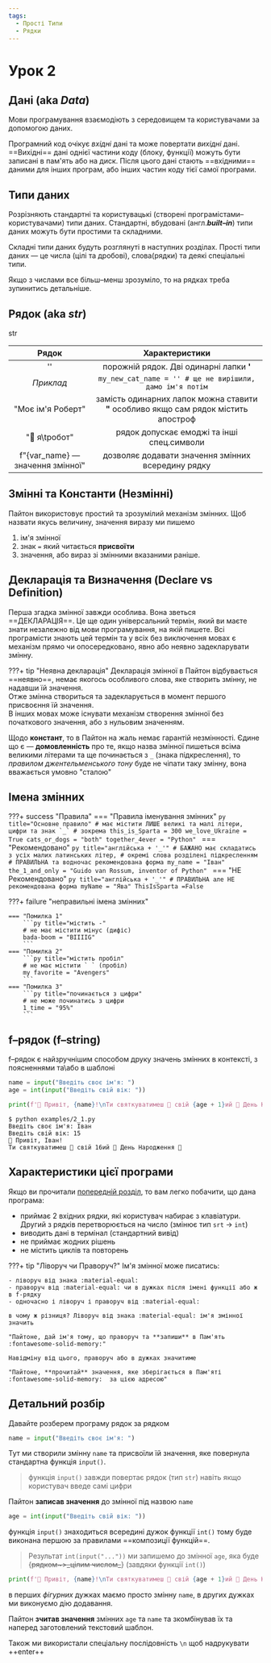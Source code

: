 ```yaml
---
tags:
  - Прості Типи
  - Рядки
---
```


# Урок 2

##  Дані (aka _Data_)

Мови програмування взаємодіють з середовищем та користувачами за допомогою даних.

Програмний код очікує _вхідні_ дані та може повертати _вихідні_ дані.
==Вихідні== дані однієї частини коду (блоку, функції) можуть бути записані в пам'ять або на диск.
Після цього дані стають ==вхідними== даними для інших програм, або інших частин коду тієї самої програми.

## Типи даних

Розрізняють стандартні та користувацькі (створені програмістами–користувачами) типи даних.
Стандартні, вбудовані (англ.***built–in***) типи даних можуть бути простими та складними.

Складні типи даних будуть розглянуті в наступних розділах.
Прості типи даних — це числа (цілі та дробові), слова(рядки) та деякі спеціальні типи.

Якщо з числами все більш–менш зрозуміло, то на рядках треба зупинитись детальніше.

## Рядок (aka _str_)

str

| Рядок       | Характеристики                             |
| :---------: | :----------------------------------------: |
| ''          | порожній рядок. Дві одинарні лапки **'**   |
|_Приклад_| `my_new_cat_name = '' # ще не вирішили, дамо ім'я потім` |
| "Моє ім'я Роберт"| замість одинарних лапок можна ставити **"** особливо якщо сам рядок містить апостроф|
| "🤖 я\tробот"| рядок допускає емоджі та інші спец.символи| 
| f"{var_name} — значення змінної"| дозволяє додавати значення змінних всередину рядку |

## Змінні та Константи (Незмінні)

Пайтон використовує простий та зрозумілий механізм змінних. Щоб назвати якусь величину, значення виразу ми пишемо

1. ім'я змінної
2. знак `=` який читається **присвоїти**
3. значення, або вираз зі змінними вказаними раніше.

## Декларація та Визначення (Declare vs Definition)

Перша згадка змінної завжди особлива. Вона зветься ==ДЕКЛАРАЦІЯ==. Це ще один універсальний термін, який ви маєте знати незалежно від мови програмування, на якій пишете. Всі програмісти знають цей термін та у всіх без виключення мовах є механізм прямо чи опосередковано, явно або неявно задекларувати змінну.  

???+ tip "Неявна декларація"
    Декларація змінної в Пайтон відбувається ==неявно==, немає якогось особливого слова, яке створить змінну, не надавши їй значення.  
    Отже змінна створиться та задекларується в момент першого присвоєння їй значення.  
    В інших мовах може існувати механізм створення змінної без початкового значення, або з нульовим значенням.

Щодо **констант**, то в Пайтон на жаль немає гарантій незмінності. Єдине що є — **домовленність** про те, якщо назва змінної пишеться всіма великими літерами та ще починається з `_` (знака підкреслення), то _правилом джентельменського тону_ буде не чіпати таку змінну, вона вважається умовно "сталою"

## Імена змінних

???+ success "Правила"
    === "Правила іменування змінних"
        ```py title="Основне правило"
        # має містити ЛИШЕ великі та малі літери, цифри та знак `_`
        # зокрема
        this_is_Sparta = 300
        we_love_Ukraine = True
        cats_or_dogs = "both"
        together_4ever = "Python"
        ```
    === "Рекомендовано"
        ```py title="англійська + '_'"
        # БАЖАНО має складатись з усіх малих латинських літер,
        # окремі слова розділені підкресленням
        # ПРАВИЛЬНА та водночас рекомендована форма
        my_name = "Іван"
        the_1_and_only = "Guido van Rossum, inventor of Python"
        ```
    === "НЕ Рекомендовано"
        ```py title="англійська + '_'"
        # ПРАВИЛЬНА але НЕ рекомендована форма
        myName = "Ява"
        ThisIsSparta =False
        ```

???+ failure "неправильні імена змінних"

    === "Помилка 1"
        ```py title="містить -"
        # не має містити мінус (дифіс)
        bada-boom = "BIIIIG"
        ```
    === "Помилка 2"
        ```py title="містить пробіл"
        # не має містити ` ` (пробіл)
        my favorite = "Avengers"
        ```
    === "Помилка 3"
        ```py title="починається з цифри"
        # не може починатись з цифри
        1_time = "95%"
        ```

## f–рядок (f–string)

f–рядок є найзручнішим способом друку значень змінних в контексті, з поясненнями та\або в шаблоні
```py title="приклад використання f–рядків" linenums="1"
name = input("Введіть своє ім'я: ")
age = int(input("Введіть свій вік: "))

print(f'👋 Привіт, {name}!\nТи святкуватимеш 🥳 свій {age + 1}ий 🎉 День Народження 🎂')
```
<!-- termynal -->
```
$ python examples/2_1.py
Введіть своє ім'я: Іван
Введіть свій вік: 15
👋 Привіт, Іван!
Ти святкуватимеш 🥳 свій 16ий 🎉 День Народження 🎂
```
## Характеристики цієї програми

Якщо ви прочитали [попередній розділ](../fundamentals.md#input-and-output-aka-io), то вам легко побачити, що дана програма:

- приймає 2 вхідних рядки, які користувач набирає з клавіатури. Другий з рядків перетворюється на число (змінює тип `srt` -> `int`)
- виводить дані в термінал (стандартний вивід)
- не приймає жодних рішень
- не містить циклів та повторень

???+ tip "Ліворуч чи Праворуч?"
    Ім'я змінної може писатись:
    
    - ліворуч від знака :material-equal:
    - праворуч від :material-equal: чи в дужках після імені функції або ж в f-рядку
    - одночасно і ліворуч і праворуч від :material-equal:

    в чому ж різниця? Ліворуч від знака :material-equal: ім'я змінної значить

    "Пайтоне, дай ім'я тому, що праворуч та **запиши** в Пам'ять :fontawesome-solid-memory:"

    Навідміну від цього, праворуч або в дужках значитиме
    
    "Пайтоне, **прочитай** значення, яке зберігається в Пам'яті  :fontawesome-solid-memory:  за цією адресою"

## Детальний розбір

Давайте розберем програму рядок за рядком
```py title="Ввід рядку (тип str)" linenums="1"
name = input("Введіть своє ім'я: ")
```
Тут ми створили змінну `name` та присвоїли їй значення, яке повернула стандартна функція `input()`.  
> функція `input()` завжди повертає рядок (тип `str`) навіть якщо користувач введе самі цифри

Пайтон **записав значення** до змінної під назвою `name`

```py title="str з подальшим перетворенням в число (int) " linenums="2"
age = int(input("Введіть свій вік: "))
```
функція `input()` знаходиться всередині дужок функції `int()` тому буде виконана першою за правилами ==композиції функцій==.  
> Результат `int(input("..."))` ми запишемо до змінної `age`, яка буде {~~рядком~>\_цілим числом\_~~} (завдяки функції `int()`)

```py title="друк f-рядку. Зверніть увагу на фігурні дужки" linenums="4"
print(f'👋 Привіт, {name}!\nТи святкуватимеш 🥳 свій {age + 1}ий 🎉 День Народження 🎂')
```

в перших  _фігурних_ дужках маємо просто змінну `name`, в других дужках ми виконуємо дію додавання.  

Пайтон **зчитав значення** змінних `age` та `name` та зкомбінував їх та наперед заготовлений текстовий шаблон.

 Також ми використали спеціальну послідовність `\n` щоб надрукувати ++enter++
